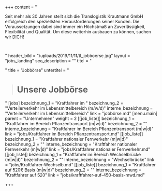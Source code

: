 +++
content = "<p>Seit mehr als 30 Jahren stellt sich die Translogistik Krautmann GmbH erfolgreich den speziellsten Herausforderungen seiner Kunden. Die Voraussetzungen dabei sind immer ein Höchstmaß an Zuverlässigkeit, Flexibilität und Qualität. Um diese weiterhin ausbauen zu können, suchen wir DICH!</p><p><strong><br></strong></p><p></p><p></p>"
header_bild = "/uploads/2019/11/11/tl_jobboerse.jpg"
layout = "jobs_landing"
seo_description = ""
titel = "<p></p>"
title = "Jobbörse"
untertitel = "<blockquote><h1>Unsere Jobbörse</h1></blockquote>"
[jobs]
bezeichnung_1 = "Kraftfahrer im "
bezeichnung_2 = "Verteilerverkehr im Lebensmittelbereich (m/w/d)"
interne_bezeichnung = "Verteilerverkehr im Lebensmittelbereich"
link = "jobbörse.md"
[menu.main]
parent = "Unternehmen"
weight = 2
[[job_liste]]
bezeichnung_1 = "Kraftfahrer im Bereich Pflanzentransport (m|w|d)"
bezeichnung_2 = ""
interne_bezeichnung = "Kraftfahrer im Bereich Pflanzentransport (m|w|d)"
link = "jobs/Kraftfahrer im Bereich Pflanzentransport.md"
[[job_liste]]
bezeichnung_1 = "Kraftfahrer nationaler Fernverkehr (m|w|d)"
bezeichnung_2 = ""
interne_bezeichnung = "Kraftfahrer nationaler Fernverkehr (m|w|d)"
link = "jobs/Kraftfahrer nationaler Fernverkehr.md"
[[job_liste]]
bezeichnung_1 = "Kraftfahrer im Bereich Wechselbrücke (m|w|d)"
bezeichnung_2 = ""
interne_bezeichnung = "Wechselbrücke"
link = "jobs/Kraftfahrer-Wechselb.md"
[[job_liste]]
bezeichnung_1 = "Kraftfahrer auf 520€ Basis (m|w|d)"
bezeichnung_2 = ""
interne_bezeichnung = "Kraftfahrer auf 520"
link = "jobs/kraftfahrer-auf-450-basis-mwd.md"

+++
